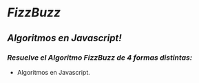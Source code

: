 # **_FizzBuzz_**

## **_Algoritmos en Javascript!_**

### **_Resuelve el Algoritmo FizzBuzz de 4 formas distintas:_**
- Algoritmos en Javascript.
